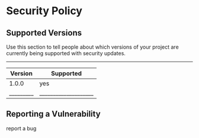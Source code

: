 # Security Policy

## Supported Versions

Use this section to tell people about which versions of your project are
currently being supported with security updates.

________________________________
| Version | Supported          |
| ------- | ------------------ |
|  1.0.0  |  yes               |       
|_________|____________________|

## Reporting a Vulnerability
report a bug
